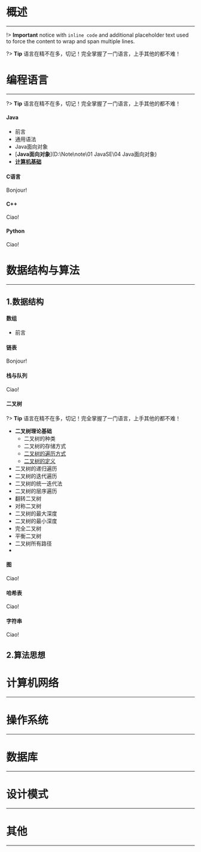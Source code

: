 # 概述

---

!> **Important** notice with `inline code` and additional placeholder text used to force the content to wrap and span multiple lines. 

?> **Tip** 语言在精不在多，切记！完全掌握了一门语言，上手其他的都不难！





# 编程语言

---
?> **Tip** 语言在精不在多，切记！完全掌握了一门语言，上手其他的都不难！
<!-- tabs:start -->

#### **Java**

- 前言
- 通用语法
- Java面向对象
- [**Java面向对象**](D:\Note\note\01 JavaSE\04 Java面向对象)
- [**计算机基础**](计算机基础)

#### **C语言**

Bonjour!

#### **C++**

Ciao!

#### **Python**

Ciao!

<!-- tabs:end -->

# 数据结构与算法

---

## 1.数据结构

<!-- tabs:start -->

#### **数组**

- 前言

#### **链表**

Bonjour!

#### **栈与队列**

Ciao!

#### **二叉树**

?> **Tip** 语言在精不在多，切记！完全掌握了一门语言，上手其他的都不难！

- **二叉树理论基础**
  - 二叉树的种类
  - 二叉树的存储方式
  - [二叉树的遍历方式](note/计算机基础/数据结构与算法/二叉树的遍历方式)
  - [二叉树的定义](https://github.com/wangshijia12138/note/blob/main/02%20%E8%AE%A1%E7%AE%97%E6%9C%BA%E5%9F%BA%E7%A1%80/01%20%E6%95%B0%E6%8D%AE%E7%BB%93%E6%9E%84%E4%B8%8E%E7%AE%97%E6%B3%95/01%20%E7%AE%97%E6%B3%95%E5%A4%8D%E6%9D%82%E5%BA%A6.md)
- 二叉树的递归遍历
- 二叉树的迭代遍历
- 二叉树的统一迭代法
- 二叉树的层序遍历
- 翻转二叉树
- 对称二叉树
- 二叉树的最大深度
- 二叉树的最小深度
- 完全二叉树
- 平衡二叉树
- 二叉树所有路径
- 

#### **图**

Ciao!

#### **哈希表**

Ciao!

#### **字符串**

Ciao!

<!-- tabs:end -->

## 2.算法思想







# 计算机网络

---

# 操作系统

---

# 数据库

---

# 设计模式

---

# 其他

---














